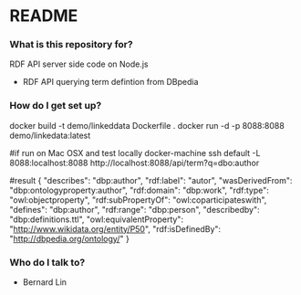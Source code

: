 # README #

### What is this repository for? ###

RDF API server side code on Node.js
* RDF API querying term defintion from DBpedia


### How do I get set up? ###
docker build -t demo/linkeddata Dockerfile .
docker run -d -p 8088:8088 demo/linkedata:latest 

#if run on Mac OSX and test locally
docker-machine ssh default -L 8088:localhost:8088
http://localhost:8088/api/term?q=dbo:author

#result
{
    "describes": "dbp:author",
    "rdf:label": "autor",
    "wasDerivedFrom": "dbp:ontologyproperty:author",
    "rdf:domain": "dbp:work",
    "rdf:type": "owl:objectproperty",
    "rdf:subPropertyOf": "owl:coparticipateswith",
    "defines": "dbp:author",
    "rdf:range": "dbp:person",
    "describedby": "dbp:definitions.ttl",
    "owl:equivalentProperty": "http://www.wikidata.org/entity/P50",
    "rdf:isDefinedBy": "http://dbpedia.org/ontology/"
}

### Who do I talk to? ###

* Bernard Lin
